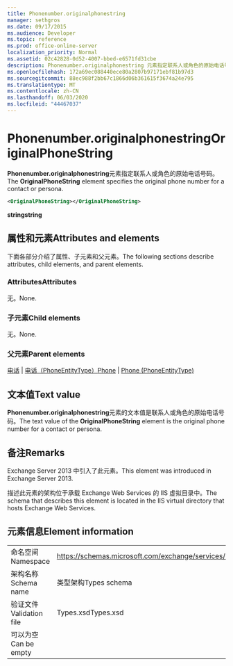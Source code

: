 ```yaml
---
title: Phonenumber.originalphonestring
manager: sethgros
ms.date: 09/17/2015
ms.audience: Developer
ms.topic: reference
ms.prod: office-online-server
localization_priority: Normal
ms.assetid: 02c42828-0d52-4007-bbed-e6571fd31cbe
description: Phonenumber.originalphonestring 元素指定联系人或角色的原始电话号码。
ms.openlocfilehash: 172a69ec088440ece80a2807b97171ebf81b97d3
ms.sourcegitcommit: 88ec988f2bb67c1866d06b361615f3674a24e795
ms.translationtype: MT
ms.contentlocale: zh-CN
ms.lasthandoff: 06/03/2020
ms.locfileid: "44467037"
---
```

# <a name="originalphonestring"></a><span data-ttu-id="fe27b-103">Phonenumber.originalphonestring</span><span class="sxs-lookup"><span data-stu-id="fe27b-103">OriginalPhoneString</span></span>

<span data-ttu-id="fe27b-104">**Phonenumber.originalphonestring**元素指定联系人或角色的原始电话号码。</span><span class="sxs-lookup"><span data-stu-id="fe27b-104">The **OriginalPhoneString** element specifies the original phone number for a contact or persona.</span></span> 
  
```XML
<OriginalPhoneString></OriginalPhoneString>
```

 <span data-ttu-id="fe27b-105">**string**</span><span class="sxs-lookup"><span data-stu-id="fe27b-105">**string**</span></span>
## <a name="attributes-and-elements"></a><span data-ttu-id="fe27b-106">属性和元素</span><span class="sxs-lookup"><span data-stu-id="fe27b-106">Attributes and elements</span></span>

<span data-ttu-id="fe27b-107">下面各部分介绍了属性、子元素和父元素。</span><span class="sxs-lookup"><span data-stu-id="fe27b-107">The following sections describe attributes, child elements, and parent elements.</span></span>
  
### <a name="attributes"></a><span data-ttu-id="fe27b-108">Attributes</span><span class="sxs-lookup"><span data-stu-id="fe27b-108">Attributes</span></span>

<span data-ttu-id="fe27b-109">无。</span><span class="sxs-lookup"><span data-stu-id="fe27b-109">None.</span></span>
  
### <a name="child-elements"></a><span data-ttu-id="fe27b-110">子元素</span><span class="sxs-lookup"><span data-stu-id="fe27b-110">Child elements</span></span>

<span data-ttu-id="fe27b-111">无。</span><span class="sxs-lookup"><span data-stu-id="fe27b-111">None.</span></span>
  
### <a name="parent-elements"></a><span data-ttu-id="fe27b-112">父元素</span><span class="sxs-lookup"><span data-stu-id="fe27b-112">Parent elements</span></span>

<span data-ttu-id="fe27b-113">[电话](phone.md)  | [电话（PhoneEntityType）](phone-phoneentitytype.md)</span><span class="sxs-lookup"><span data-stu-id="fe27b-113">[Phone](phone.md) | [Phone (PhoneEntityType)](phone-phoneentitytype.md)</span></span>
  
## <a name="text-value"></a><span data-ttu-id="fe27b-114">文本值</span><span class="sxs-lookup"><span data-stu-id="fe27b-114">Text value</span></span>

<span data-ttu-id="fe27b-115">**Phonenumber.originalphonestring**元素的文本值是联系人或角色的原始电话号码。</span><span class="sxs-lookup"><span data-stu-id="fe27b-115">The text value of the **OriginalPhoneString** element is the original phone number for a contact or persona.</span></span> 
  
## <a name="remarks"></a><span data-ttu-id="fe27b-116">备注</span><span class="sxs-lookup"><span data-stu-id="fe27b-116">Remarks</span></span>

<span data-ttu-id="fe27b-117">Exchange Server 2013 中引入了此元素。</span><span class="sxs-lookup"><span data-stu-id="fe27b-117">This element was introduced in Exchange Server 2013.</span></span>
  
<span data-ttu-id="fe27b-118">描述此元素的架构位于承载 Exchange Web Services 的 IIS 虚拟目录中。</span><span class="sxs-lookup"><span data-stu-id="fe27b-118">The schema that describes this element is located in the IIS virtual directory that hosts Exchange Web Services.</span></span>
  
## <a name="element-information"></a><span data-ttu-id="fe27b-119">元素信息</span><span class="sxs-lookup"><span data-stu-id="fe27b-119">Element information</span></span>

|||
|:-----|:-----|
|<span data-ttu-id="fe27b-120">命名空间</span><span class="sxs-lookup"><span data-stu-id="fe27b-120">Namespace</span></span>  <br/> |https://schemas.microsoft.com/exchange/services/2006/types  <br/> |
|<span data-ttu-id="fe27b-121">架构名称</span><span class="sxs-lookup"><span data-stu-id="fe27b-121">Schema name</span></span>  <br/> |<span data-ttu-id="fe27b-122">类型架构</span><span class="sxs-lookup"><span data-stu-id="fe27b-122">Types schema</span></span>  <br/> |
|<span data-ttu-id="fe27b-123">验证文件</span><span class="sxs-lookup"><span data-stu-id="fe27b-123">Validation file</span></span>  <br/> |<span data-ttu-id="fe27b-124">Types.xsd</span><span class="sxs-lookup"><span data-stu-id="fe27b-124">Types.xsd</span></span>  <br/> |
|<span data-ttu-id="fe27b-125">可以为空</span><span class="sxs-lookup"><span data-stu-id="fe27b-125">Can be empty</span></span>  <br/> ||
   

